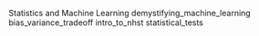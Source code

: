 Statistics and Machine Learning
demystifying_machine_learning 
bias_variance_tradeoff 
intro_to_nhst 
statistical_tests 

